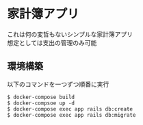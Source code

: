 # 家計簿アプリ
これは何の変哲もないシンプルな家計簿アプリ  
想定としては支出の管理のみ可能

## 環境構築
以下のコマンドを一つずつ順番に実行
```
$ docker-compose build
$ docker-compsoe up -d
$ docker-compose exec app rails db:create
$ docker-compose exec app rails db:migrate
```